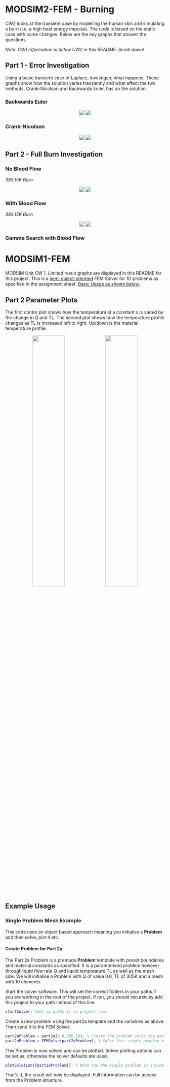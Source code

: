# MODSIM2-FEM - Burning
CW2 looks at the transient case by modelling the human skin and simulating a burn (i.e. a high heat energy impulse).
The code is based on the static case with some changes. Below are the key graphs that answer the questions.

_Note: CW1 Information is below CW2 in this README. Scroll down!_

## Part 1 - Error Investigation
Using a basic transient case of Laplace, investigate what happens. These graphs show how the solution varies transiently and 
what effect the two methods, Crank-Nicolson and Backwards Euler, has on the solution.

### Backwards Euler
<p align="center">
<img src="status/cw2/part1_time_overview_theta_1_dt_0.001_Linear.png?raw=true"/>
<img src="status/cw2/part1_theta_1_dt_0.001_Linear.png?raw=true"/>
</p>


### Crank-Nicolson
<p align="center">
<img src="status/cw2/part1_time_overview_theta_0.5_dt_0.001_Linear.png?raw=true"/>
<img src="status/cw2/part1_theta_0.5_dt_0.001_Linear.png?raw=true"/>
</p>

## Part 2 - Full Burn Investigation
### No Blood Flow

*393.15K Burn*

<p align="center">
<img src="status/cw2/timeoverview_2a_theta_1_Quad.png?raw=true"/>
<img src="status/cw2/contor2ai_Quad.png?raw=true"/>
</p>

### With Blood Flow

*393.15K Burn*

<p align="center">
<img src="status/cw2/timeoverview_2ci_theta_1_Quad.png?raw=true"/>
<img src="status/cw2/contor2ci_Quad.png?raw=true"/>
</p>

### Gamma Search with Blood Flow

# MODSIM1-FEM
MODSIM Unit CW 1. Limited result graphs are displayed in this README for this project. This is a [semi object-oriented](https://github.com/jubjamie/MODSIM1-FEM#problem-structure) FEM Solver for 1D problems as specified in the assignment sheet. [Basic Usage as shown below.](https://github.com/jubjamie/MODSIM1-FEM#example-usage)

## Part 2 Parameter Plots
The first contor plot shows how the temperature at a constant x is varied by the change in Q and TL. The second plot shows how the temperature profile changes as TL is increased left to right. Up/down is the material temperature profile. 
<p align="center">
<img src="status/part2a_contor.png?raw=true" width="45%" />
<img src="status/part2a_profile.png?raw=true" width="45%"/>
</p>

## Example Usage

### Single Problem Mesh Example
This code uses an object based approach meaning you initialise a **Problem** and then solve, plot it etc.

#### Create Problem for Part 2a
The Part 2a Problem is a premade **Problem** template with preset boundaires and material constants as specified. It is a paramterised problem however throughliquid flow rate Q and liquid tempreature TL as well as the mesh size. We will initialise a Problem with Q of value 0.8, TL of 305K and a mesh with 10 elements.

Start the solver software. This will set the correct folders in your paths if you are working in the root of the project. If not, you should recursivley add this project to your path instead of this line.
```Matlab
startSolver; %Set up paths if in project root.
```

Create a new problem using the part2a template and the variables as above. Then send it to the FEM Solver.
```Matlab
part2aProblem = part2a(0.8,305,10); % Create the problem using the part2a template.
part2aProblem = FEMSolve(part2aProblem); % Solve this single problem with the solver.
```
This Problem is now solved and can be plotted. Solver plotting options can be set as, otherwise the solver defaults are used.  
```Matlab
plotSolution({part2aProblem}); % Note how the single problem is inside a singluar cell. This is important.
```

That's it, the result will now be displayed. Full information can be access from the Problem structure.


